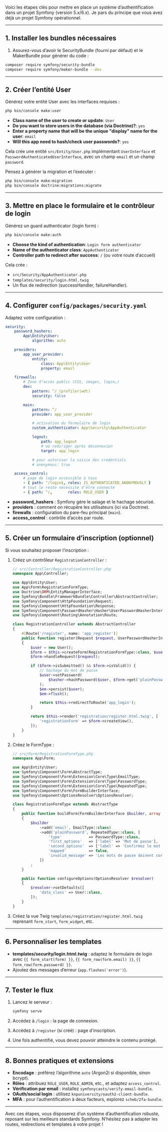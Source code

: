 Voici les étapes clés pour mettre en place un système d’authentification dans un projet Symfony (version 5.x/6.x). Je pars du principe que vous avez déjà un projet Symfony opérationnel.

---

## 1. Installer les bundles nécessaires

1. Assurez-vous d’avoir le SecurityBundle (fourni par défaut) et le MakerBundle pour générer du code :

```bash
composer require symfony/security-bundle
composer require symfony/maker-bundle --dev
```

---

## 2. Créer l’entité User

Générez votre entité User avec les interfaces requises :

```bash
php bin/console make:user
```

- **Class name of the user to create or update**: `User`
- **Do you want to store users in the database (via Doctrine)?**: `yes`
- **Enter a property name that will be the unique "display" name for the user**: `email`
- **Will this app need to hash/check user passwords?**: `yes`

Cela crée une entité `src/Entity/User.php` implémentant `UserInterface` et `PasswordAuthenticatedUserInterface`, avec un champ `email` et un champ `password`.

Pensez à générer la migration et l’exécuter :

```bash
php bin/console make:migration
php bin/console doctrine:migrations:migrate
```

---

## 3. Mettre en place le formulaire et le contrôleur de login

Générez un guard authenticator (login form) :

```bash
php bin/console make:auth
```

- **Choose the kind of authentication**: `Login form authenticator`
- **Name of the authenticator class**: `AppAuthenticator`
- **Controller path to redirect after success**: `/` (ou votre route d’accueil)

Cela crée :

- `src/Security/AppAuthenticator.php`
- `templates/security/login.html.twig`
- Un flux de redirection (successHandler, failureHandler).

---

## 4. Configurer `config/packages/security.yaml`

Adaptez votre configuration :

```yaml
security:
    password_hashers:
        App\Entity\User:
            algorithm: auto

    providers:
        app_user_provider:
            entity:
                class: App\Entity\User
                property: email

    firewalls:
        # Zone d’accès public (CSS, images, login…)
        dev:
            pattern: ^/_(profiler|wdt)
            security: false

        main:
            pattern: ^/
            provider: app_user_provider

            # activation du formulaire de login
            custom_authenticator: App\Security\AppAuthenticator

            logout:
                path: app_logout
                # où rediriger après déconnexion
                target: app_login

            # pour autoriser la saisie des credentials
            # anonymous: true

    access_control:
        # page de login accessible à tous
        - { path: ^/login$, roles: IS_AUTHENTICATED_ANONYMOUSLY }
        # tout le reste nécessite d’être connecté
        - { path: ^/,       roles: ROLE_USER }
```

- **password_hashers** : Symfony gère le salage et le hachage sécurisé.
- **providers** : comment on récupère les utilisateurs (ici via Doctrine).
- **firewalls** : configuration du pare-feu principal (`main`).
- **access_control** : contrôle d’accès par route.

---

## 5. Créer un formulaire d’inscription (optionnel)

Si vous souhaitez proposer l’inscription :

1. Créez un contrôleur `RegistrationController` :

    ```php
    // src/Controller/RegistrationController.php
    namespace App\Controller;

    use App\Entity\User;
    use App\Form\RegistrationFormType;
    use Doctrine\ORM\EntityManagerInterface;
    use Symfony\Bundle\FrameworkBundle\Controller\AbstractController;
    use Symfony\Component\HttpFoundation\Request;
    use Symfony\Component\HttpFoundation\Response;
    use Symfony\Component\PasswordHasher\Hasher\UserPasswordHasherInterface;
    use Symfony\Component\Routing\Annotation\Route;

    class RegistrationController extends AbstractController
    {
        #[Route('/register', name: 'app_register')]
        public function register(Request $request, UserPasswordHasherInterface $hasher, EntityManagerInterface $em): Response
        {
            $user = new User();
            $form = $this->createForm(RegistrationFormType::class, $user);
            $form->handleRequest($request);

            if ($form->isSubmitted() && $form->isValid()) {
                // hachage du mot de passe
                $user->setPassword(
                    $hasher->hashPassword($user, $form->get('plainPassword')->getData())
                );
                $em->persist($user);
                $em->flush();

                return $this->redirectToRoute('app_login');
            }

            return $this->render('registration/register.html.twig', [
                'registrationForm' => $form->createView(),
            ]);
        }
    }
    ```

2. Créez le FormType :

    ```php
    // src/Form/RegistrationFormType.php
    namespace App\Form;

    use App\Entity\User;
    use Symfony\Component\Form\AbstractType;
    use Symfony\Component\Form\Extension\Core\Type\EmailType;
    use Symfony\Component\Form\Extension\Core\Type\PasswordType;
    use Symfony\Component\Form\Extension\Core\Type\RepeatedType;
    use Symfony\Component\Form\FormBuilderInterface;
    use Symfony\Component\OptionsResolver\OptionsResolver;

    class RegistrationFormType extends AbstractType
    {
        public function buildForm(FormBuilderInterface $builder, array $options)
        {
            $builder
                ->add('email', EmailType::class)
                ->add('plainPassword', RepeatedType::class, [
                    'type'            => PasswordType::class,
                    'first_options'   => ['label' => 'Mot de passe'],
                    'second_options'  => ['label' => 'Confirmez le mot de passe'],
                    'mapped'          => false,
                    'invalid_message' => 'Les mots de passe doivent correspondre.',
                ])
            ;
        }

        public function configureOptions(OptionsResolver $resolver)
        {
            $resolver->setDefaults([
                'data_class' => User::class,
            ]);
        }
    }
    ```

3. Créez la vue Twig `templates/registration/register.html.twig` reprenant `form_start`, `form_widget`, etc.

---

## 6. Personnaliser les templates

- **templates/security/login.html.twig** : adaptez le formulaire de login avec `{{ form_start(form) }}`, `{{ form_row(form.email) }}`, `{{ form_row(form.password) }}`.
- Ajoutez des messages d’erreur (`app.flashes('error')`).

---

## 7. Tester le flux

1. Lancez le serveur :

    ```bash
    symfony serve
    ```

2. Accédez à `/login` : la page de connexion.
3. Accédez à `/register` (si créé) : page d’inscription.
4. Une fois authentifié, vous devez pouvoir atteindre le contenu protégé.

---

## 8. Bonnes pratiques et extensions

- **Encodage** : préférez l’algorithme `auto` (Argon2i si disponible, sinon bcrypt).
- **Rôles** : attribuez `ROLE_USER`, `ROLE_ADMIN`, etc., et adaptez `access_control`.
- **Vérification par email** : installez `symfonycasts/verify-email-bundle`.
- **OAuth/social login** : utilisez `knpuniversity/oauth2-client-bundle`.
- **MFA** : pour l’authentification à deux facteurs, explorez `scheb/2fa-bundle`.

---

Avec ces étapes, vous disposerez d’un système d’authentification robuste, reposant sur les meilleurs standards Symfony. N’hésitez pas à adapter les routes, redirections et templates à votre projet !
